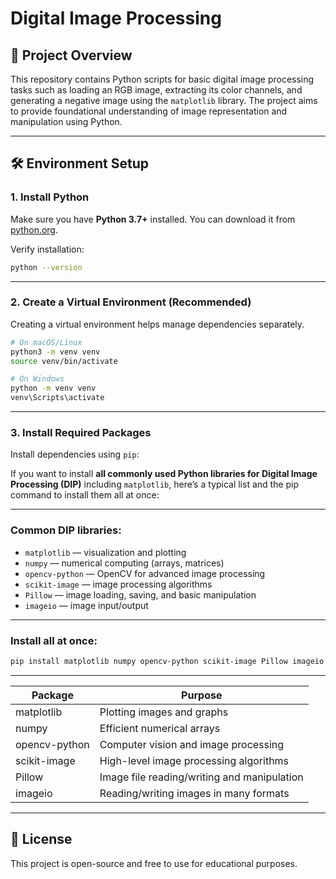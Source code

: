 # Digital Image Processing

## 📌 Project Overview

This repository contains Python scripts for basic digital image processing tasks such as loading an RGB image, extracting its color channels, and generating a negative image using the `matplotlib` library. The project aims to provide foundational understanding of image representation and manipulation using Python.

---

## 🛠️ Environment Setup

### 1. Install Python

Make sure you have **Python 3.7+** installed. You can download it from [python.org](https://www.python.org/downloads/).

Verify installation:

```bash
python --version
````

---

### 2. Create a Virtual Environment (Recommended)

Creating a virtual environment helps manage dependencies separately.

```bash
# On macOS/Linux
python3 -m venv venv
source venv/bin/activate

# On Windows
python -m venv venv
venv\Scripts\activate
```

---

### 3. Install Required Packages

Install dependencies using `pip`:


If you want to install **all commonly used Python libraries for Digital Image Processing (DIP)** including `matplotlib`, here’s a typical list and the pip command to install them all at once:

---

### Common DIP libraries:

* `matplotlib` — visualization and plotting
* `numpy` — numerical computing (arrays, matrices)
* `opencv-python` — OpenCV for advanced image processing
* `scikit-image` — image processing algorithms
* `Pillow` — image loading, saving, and basic manipulation
* `imageio` — image input/output

---
### Install all at once:

```bash
pip install matplotlib numpy opencv-python scikit-image Pillow imageio
```
---

| Package       | Purpose                                     |
| ------------- | ------------------------------------------- |
| matplotlib    | Plotting images and graphs                  |
| numpy         | Efficient numerical arrays                  |
| opencv-python | Computer vision and image processing        |
| scikit-image  | High-level image processing algorithms      |
| Pillow        | Image file reading/writing and manipulation |
| imageio       | Reading/writing images in many formats      |

---




## 📝 License

This project is open-source and free to use for educational purposes.

